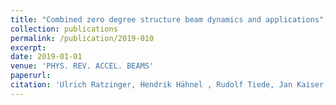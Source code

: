 ```yaml
--- 
title: "Combined zero degree structure beam dynamics and applications"
collection: publications
permalink: /publication/2019-010
excerpt: 
date: 2019-01-01
venue: 'PHYS. REV. ACCEL. BEAMS'
paperurl:
citation: 'Ulrich Ratzinger, Hendrik Hähnel , Rudolf Tiede, Jan Kaiser, Ali Almomani, Combined zero degree structure beam dynamics and applications, PHYS. REV. ACCEL. BEAMS, 22, 114801 (2019)'
---
```

